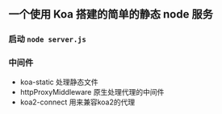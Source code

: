 ## 一个使用 Koa 搭建的简单的静态 node 服务

### 启动 `node server.js`

### 中间件
* koa-static 处理静态文件
* httpProxyMiddleware 原生处理代理的中间件
* koa2-connect 用来兼容koa2的代理

